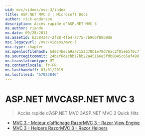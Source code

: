 ```yaml
---
uid: mvc/videos/mvc-3/index
title: ASP.NET MVC 3 | Microsoft Docs
author: rick-anderson
description: Accès rapide d’ASP.NET MVC 3
ms.author: riande
ms.date: 09/28/2011
ms.assetid: b3384347-2f88-4fb4-a775-7b96bf88b9d8
msc.legacyurl: /mvc/videos/mvc-3
msc.type: chapter
ms.openlocfilehash: bd024be3a9aa7152378b1e78d76ac2f05e65f0c7
ms.sourcegitcommit: 24b1f6decbb17bb22a45166e5fdb0845c65af498
ms.translationtype: MT
ms.contentlocale: fr-FR
ms.lasthandoff: 03/01/2019
ms.locfileid: "57023846"
---
```

<a name="aspnet-mvc-3"></a><span data-ttu-id="6aa7b-103">ASP.NET MVC</span><span class="sxs-lookup"><span data-stu-id="6aa7b-103">ASP.NET MVC 3</span></span>
====================
> <span data-ttu-id="6aa7b-104">Accès rapide d’ASP.NET MVC 3</span><span class="sxs-lookup"><span data-stu-id="6aa7b-104">ASP.NET MVC 3 Quick Hits</span></span>


- [<span data-ttu-id="6aa7b-105">MVC 3 - Moteur d’affichage Razor</span><span class="sxs-lookup"><span data-stu-id="6aa7b-105">MVC 3 - Razor View Engine</span></span>](mvc-3-razor-view-engine.md)
- [<span data-ttu-id="6aa7b-106">MVC 3 - Helpers Razor</span><span class="sxs-lookup"><span data-stu-id="6aa7b-106">MVC 3 - Razor Helpers</span></span>](mvc-3-razor-helpers.md)
